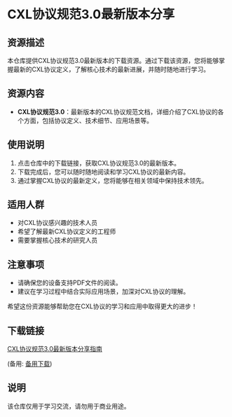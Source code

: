 # CXL协议规范3.0最新版本分享

## 资源描述

本仓库提供CXL协议规范3.0最新版本的下载资源。通过下载该资源，您将能够掌握最新的CXL协议定义，了解核心技术的最新进展，并随时随地进行学习。

## 资源内容

- **CXL协议规范3.0**：最新版本的CXL协议规范文档，详细介绍了CXL协议的各个方面，包括协议定义、技术细节、应用场景等。

## 使用说明

1. 点击仓库中的下载链接，获取CXL协议规范3.0的最新版本。
2. 下载完成后，您可以随时随地阅读和学习CXL协议的最新内容。
3. 通过掌握CXL协议的最新定义，您将能够在相关领域中保持技术领先。

## 适用人群

- 对CXL协议感兴趣的技术人员
- 希望了解最新CXL协议定义的工程师
- 需要掌握核心技术的研究人员

## 注意事项

- 请确保您的设备支持PDF文件的阅读。
- 建议在学习过程中结合实际应用场景，加深对CXL协议的理解。

希望这份资源能够帮助您在CXL协议的学习和应用中取得更大的进步！

## 下载链接
[CXL协议规范3.0最新版本分享指南](https://pan.quark.cn/s/3f4fc6e29c0a) 

(备用: [备用下载](https://pan.baidu.com/s/1Jk5jBq4yV2SmYgf6g0823Q?pwd=1234))

## 说明

该仓库仅用于学习交流，请勿用于商业用途。
